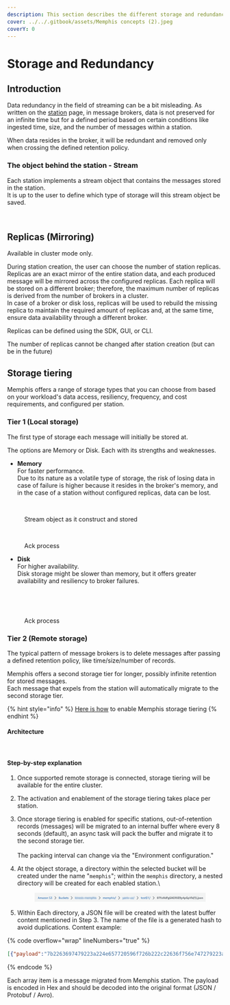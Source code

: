 ```yaml
---
description: This section describes the different storage and redundancy options
cover: ../../.gitbook/assets/Memphis concepts (2).jpeg
coverY: 0
---
```


# Storage and Redundancy

## Introduction

Data redundancy in the field of streaming can be a bit misleading. As written on the [station](station.md) page, in message brokers, data is not preserved for an infinite time but for a defined period based on certain conditions like ingested time, size, and the number of messages within a station.

When data resides in the broker, it will be redundant and removed only when crossing the defined retention policy.

### The object behind the station - Stream

Each station implements a stream object that contains the messages stored in the station.\
It is up to the user to define which type of storage will this stream object be saved.

<figure><img src="../../.gitbook/assets/stream.jpeg" alt=""><figcaption></figcaption></figure>

## Replicas (Mirroring)

Available in cluster mode only.

During station creation, the user can choose the number of station replicas. Replicas are an exact mirror of the entire station data, and each produced message will be mirrored across the configured replicas. Each replica will be stored on a different broker; therefore, the maximum number of replicas is derived from the number of brokers in a cluster.\
In case of a broker or disk loss, replicas will be used to rebuild the missing replica to maintain the required amount of replicas and, at the same time, ensure data availability through a different broker.

Replicas can be defined using the SDK, GUI, or CLI.

The number of replicas cannot be changed after station creation (but can be in the future)

## Storage tiering

Memphis offers a range of storage types that you can choose from based on your workload's data access, resiliency, frequency, and cost requirements, and configured per station.

### Tier 1 (Local storage)

The first type of storage each message will initially be stored at.

The options are Memory or Disk. Each with its strengths and weaknesses.

* **Memory**\
  For faster performance.\
  Due to its nature as a volatile type of storage, the risk of losing data in case of failure is higher because it resides in the broker's memory, and in the case of a station without configured replicas, data can be lost.

<figure><img src="../../.gitbook/assets/storage type memory.jpeg" alt=""><figcaption><p>Stream object as it construct and stored</p></figcaption></figure>

<figure><img src="../../.gitbook/assets/mem ack.jpeg" alt=""><figcaption><p>Ack process</p></figcaption></figure>

* **Disk**\
  For higher availability.\
  Disk storage might be slower than memory, but it offers greater availability and resiliency to broker failures.

<figure><img src="../../.gitbook/assets/disk.jpeg" alt=""><figcaption></figcaption></figure>

<figure><img src="../../.gitbook/assets/disk ack.jpeg" alt=""><figcaption><p>Ack process</p></figcaption></figure>

### Tier 2 (Remote storage)

The typical pattern of message brokers is to delete messages after passing a defined retention policy, like time/size/number of records.

Memphis offers a second storage tier for longer, possibly infinite retention for stored messages.\
Each message that expels from the station will automatically migrate to the second storage tier.

{% hint style="info" %}
[Here is how](../../platform-integrations/storage/) to enable Memphis storage tiering
{% endhint %}

#### Architecture

<figure><img src="../../.gitbook/assets/storage tier arch (1).jpeg" alt=""><figcaption></figcaption></figure>

#### Step-by-step explanation

1. Once supported remote storage is connected, storage tiering will be available for the entire cluster.
2. The activation and enablement of the storage tiering takes place per station.
3. Once storage tiering is enabled for specific stations, out-of-retention records (messages) will be migrated to an internal buffer where every 8 seconds (default), an async task will pack the buffer and migrate it to the second storage tier. \
   \
   The packing interval can change via the "Environment configuration."
4.  At the object storage, a directory within the selected bucket will be created under the name "`memphis`"; within the `memphis` directory, a nested directory will be created for each enabled station.\


    <figure><img src="../../.gitbook/assets/Background.png" alt=""><figcaption></figcaption></figure>
5. Within Each directory, a JSON file will be created with the latest buffer content mentioned in Step 3. The name of the file is a generated hash to avoid duplications. Content example:

{% code overflow="wrap" lineNumbers="true" %}
```json
[{"payload":"7b2263697479223a224e657720596f726b222c22636f756e747279223a22555341222c22656d61696c223a226a6f686e406578616d706c652e636f6d222c22686f626279223a22436f6f6b696e67222c226f636375706174696f6e223a22536f66747761726520456e67696e656572222c2270686f6e65223a223535352d313234227d","headers":{"$memphis_connectionid":"b2742350-cccc-aaaa-ffff-adc421a88acc","$memphis_producedby":"ui"}}]
```
{% endcode %}

Each array item is a message migrated from Memphis station. The payload is encoded in Hex and should be decoded into the original format (JSON / Protobuf / Avro).
